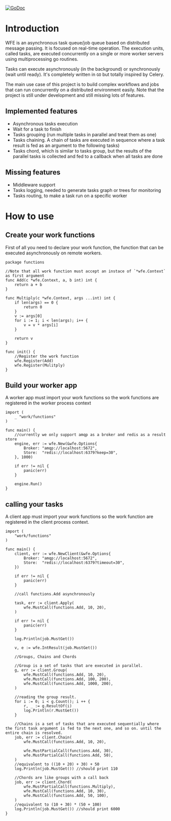 [![GoDoc](https://godoc.org/bitbucket.org/conictus/wfe?status.svg)](https://godoc.org/bitbucket.org/conictus/wfe)

# Introduction
WFE is an asynchronous task queue/job queue based on distributed message passing. It is focused on real-time operation.
The execution units, called tasks, are executed concurrently on a single or more worker servers using multiprocessing go routines.

Tasks can execute asynchronously (in the background) or synchronously (wait until ready).
It's completely written in `GO` but totally inspired by Celery.

The main use case of this project is to build complex workflows and jobs that can run concurrently on a distributed environment easily. Note
that the project is still under development and still missing lots of features.

## Implemented features
* Asynchronous tasks execution
* Wait for a task to finish
* Tasks grouping (run multiple tasks in parallel and treat them as one)
* Tasks chaining. A chain of tasks are executed in sequence where a task result is fed as an argument to the following tasks)
* Tasks chord, which is similar to tasks group, but the results of the parallel tasks is collected and fed to a callback when all tasks are done

## Missing features
* Middleware support
* Tasks logging, needed to generate tasks graph or trees for monitoring
* Tasks routing, to make a task run on a specific worker

# How to use

## Create your work functions
First of all you need to declare your work function, the function that can be executed asynchronously on remote workers.

    package functions

    //Note that all work function must accept an instace of `*wfe.Context` as first argument
    func Add(c *wfe.Context, a, b int) int {
        return a + b
    }

    func Multiply(c *wfe.Context, args ...int) int {
        if len(args) == 0 {
            return 0
        }
        v := args[0]
        for i := 1; i < len(args); i++ {
            v = v * args[i]
        }

        return v
    }

    func init() {
        //Register the work function
        wfe.Register(Add)
        wfe.Register(Mulitply)
    }

## Build your worker app
A worker app must import your work functions so the work functions are registered in the worker process context

    import (
        _ "work/functions"
    )

    func main() {
        //currently we only support amqp as a broker and redis as a result store
        engine, err := wfe.New(&wfe.Options{
            Broker: "amqp://localhost:5672",
            Store:  "redis://localhost:6379?keep=30",
        }, 1000)

        if err != nil {
            panic(err)
        }

        engine.Run()
    }

## calling your tasks
A client app must import your work functions so the work function are registered in the client process context.

    import (
        "work/functions"
    )

    func main() {
        client, err := wfe.NewClient(&wfe.Options{
            Broker: "amqp://localhost:5672",
            Store:  "redis://localhost:6379?timeout=30",
        })

        if err != nil {
            panic(err)
        }

        //call functions.Add asynchronously

        task, err := client.Apply(
            wfe.MustCall(functions.Add, 10, 20),
        )

        if err != nil {
            panic(err)
        }

        log.Println(job.MustGet())

        v, e := wfe.IntResult(job.MustGet())

        //Groups, Chains and Chords

        //Group is a set of tasks that are executed in parallel.
        g, err := client.Group(
            wfe.MustCall(functions.Add, 10, 20),
            wfe.MustCall(functions.Add, 100, 200),
            wfe.MustCall(functions.Add, 1000, 200),
        )

        //reading the group result.
        for i := 0; i < g.Count(); i ++ {
            r, _ := g.ResultOf(i)
        	log.Println(r.MustGet())
        }

        //Chains is a set of tasks that are executed sequentially where the first task argument is fed to the next one, and so on. until the entire chain is resolved.
        job, err := client.Chain(
            wfe.MustCall(functions.Add, 10, 20),

            wfe.MustPartialCall(functions.Add, 30),
            wfe.MustPartialCall(functions.Add, 50),
        )
        //equivalent to ((10 + 20) + 30) + 50
        log.Println(job.MustGet()) //should print 110

        //Chords are like groups with a call back
        job, err := client.Chord(
            wfe.MustPartialCall(functions.Multiply),
            wfe.MustCall(functions.Add, 10, 30),
            wfe.MustCall(functions.Add, 50, 100),
        )
        //equivalent to (10 + 30) * (50 + 100)
        log.Println(job.MustGet()) //should print 6000
    }